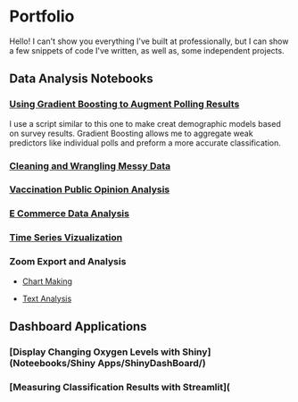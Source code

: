 # Portfolio
Hello! I can't show you everything I've built at professionally, but I can show a few snippets of code I've written, as well as, some independent projects.

## Data Analysis Notebooks

### [Using Gradient Boosting to Augment Polling Results](NoteBooks/Gradient_Boosting_With_Polling_Results.ipynb)
I use a script similar to this one to make creat demographic models based on survey results. Gradient Boosting allows me to aggregate weak predictors like individual polls and preform a more accurate classification.

### [Cleaning and Wrangling Messy Data](NoteBooks/LAPD_911_Data_Wrangling.ipynb)

### [Vaccination Public Opinion Analysis](NoteBooks/Twitter_Analysis.ipynb)

### [E Commerce Data Analysis](NoteBooks/Google_Merch_Analysis.ipynb)

### [Time Series Vizualization](NoteBooks/Sample_Time_Series.ipynb)

### Zoom Export and Analysis
- [Chart Making](NoteBooks/Zoom_Poll_ChartMaker.ipynb)

- [Text Analysis](NoteBooks/Zoom_Transcript_Text_Mining.ipynb)

## Dashboard Applications

### [Display Changing Oxygen Levels with Shiny](Noteebooks/Shiny Apps/ShinyDashBoard/)

### [Measuring Classification Results with Streamlit](
